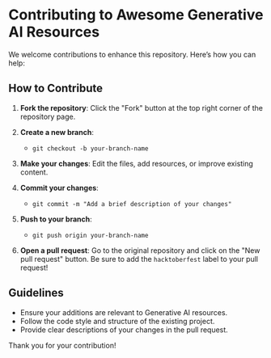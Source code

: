 # Contributing to Awesome Generative AI Resources

We welcome contributions to enhance this repository. Here’s how you can help:

## How to Contribute

1. **Fork the repository**: Click the "Fork" button at the top right corner of the repository page.
   
2. **Create a new branch**: 
   - `git checkout -b your-branch-name`

3. **Make your changes**: Edit the files, add resources, or improve existing content.

4. **Commit your changes**:
   - `git commit -m "Add a brief description of your changes"`

5. **Push to your branch**:
   - `git push origin your-branch-name`

6. **Open a pull request**: Go to the original repository and click on the "New pull request" button. Be sure to add the `hacktoberfest` label to your pull request!

## Guidelines
- Ensure your additions are relevant to Generative AI resources.
- Follow the code style and structure of the existing project.
- Provide clear descriptions of your changes in the pull request.

Thank you for your contribution!
